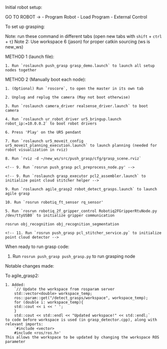 Initial robot setup:

GO TO ROBOT -> 
	- Program Robot
	- Load Program
	- External Control


To set up grasping:

Note: run these command in different tabs (open new tabs with `shift` + `ctrl` + `t`)
Note 2: Use workspace 6 (jason) for proper catkin sourcing (ws is new_ws)

METHOD 1 (launch file):

	1. Run `roslaunch push_grasp grasp_demo.launch` to launch all setup nodes together

METHOD 2 (Manually boot each node):

	1. (Optional) Run `roscore`, to open the master in its own tab

	2. Unplug and replug the camera (May not boot otherwise)

	3. Run `roslaunch camera_driver realsense_driver.launch` to boot camera

	4. Run `roslaunch ur_robot_driver ur5_bringup.launch robot_ip:=10.0.0.2` to boot robot drivers

	6. Press 'Play' on the UR5 pendant

	7. Run `roslaunch ur5_moveit_config ur5_moveit_planning_execution.launch` to launch planning (needed for robot visualization in rviz)

	8. Run `rviz -d ~/new_ws/src/push_grasp/cfg/grasp_scene.rviz`

	<!-- 9. Run `rosrun push_grasp pcl_preprocess_node.py' -->

	<!-- 9. Run `roslaunch grasp_executor pcl2_assembler.launch` to initialize point cloud stitcher helper -->

	9. Run `roslaunch agile_grasp2 robot_detect_grasps.launch` to launch agile grasp

	10. Run `rosrun robotiq_ft_sensor rq_sensor'

	5. Run `rosrun robotiq_2f_gripper_control Robotiq2FGripperRtuNode.py /dev/ttyUSB0` to initialize gripper communication

	rosrun obj_recognition obj_recognition_segmentation 

	<!-- 11. Run `rosrun push_grasp pcl_stitcher_service.py` to initialize point cloud detector -->

When ready to run grasp code:

1. Run `rosrun push_grasp push_grasp.py` to run grasping node



Notable changes made:

To agile_grasp2:

	1. Added: 
		`// Update the workspace from rosparam server
		std::vector<double> workspace_temp;
		ros::param::get("/detect_grasps/workspace", workspace_temp);
		for (double i: workspace_temp){
		std::cout << i << ' ';
		}
		std::cout << std::endl << "Updated workspace!" << std::endl;`
	to code before workspace is used (in grasp_detector.cpp), along with relevant imports:
		`#include <vector>
		#include <ros/ros.h>'
	This allows the workspace to be updated by changing the workspace ROS parameter
	